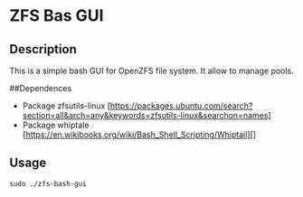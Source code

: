 # ZFS Bas GUI

## Description
This is a simple bash GUI for OpenZFS file system.
It allow to manage pools.

##Dependences
* Package zfsutils-linux
[https://packages.ubuntu.com/search?section=all&arch=any&keywords=zfsutils-linux&searchon=names]
* Package whiptale
[https://en.wikibooks.org/wiki/Bash_Shell_Scripting/Whiptail][] 

## Usage
`sudo ./zfs-bash-gui`
